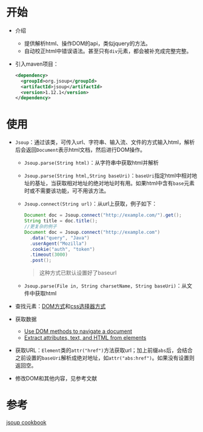 # 开始

* 介绍

  * 提供解析html、操作DOM的api，类似jquery的方法。
  * 自动校正html中错误语法。甚至只有`div`元素，都会被补充成完整完整。

* 引入maven项目：

  ```xml
  <dependency>
    <groupId>org.jsoup</groupId>
    <artifactId>jsoup</artifactId>
    <version>1.12.1</version>
  </dependency>
  ```

# 使用

* `Jsoup`：通过该类，可传入url、字符串、输入流、文件的方式输入html，解析后会返回`Document`表示html文档，然后进行DOM操作。

   * `Jsoup.parse(String html)`：从字符串中获取html并解析

   * `Jsoup.parse(String html,String baseUri)`：`baseUri`指定html中相对地址的基址，当获取相对地址的绝对地址时有用。如果html中含有`base`元素时或不需要该功能，可不用该方法。

   * `Jsoup.connect(String url)`：从url上获取，例子如下：

     ```java
     Document doc = Jsoup.connect("http://example.com/").get();
     String title = doc.title();
     //更复杂的例子
     Document doc = Jsoup.connect("http://example.com")
       .data("query", "Java")
       .userAgent("Mozilla")
       .cookie("auth", "token")
       .timeout(3000)
       .post();
     ```

     > 这种方式已默认设置好了baseurl

  * `Jsoup.parse(File in, String charsetName, String baseUri)`：从文件中获取html

* 查找元素：[DOM方式](<https://jsoup.org/cookbook/extracting-data/dom-navigation>)和[css选择器方式](<https://jsoup.org/cookbook/extracting-data/selector-syntax>)

* 获取数据
  * [Use DOM methods to navigate a document](<https://jsoup.org/cookbook/extracting-data/dom-navigation>)
  * [Extract attributes, text, and HTML from elements](<https://jsoup.org/cookbook/extracting-data/attributes-text-html>)

* 获取URL：`Element`类的`attr("href")`方法获取url；加上前缀`abs`后，会结合之前设置的`baseUri`解析成绝对地址，如`attr("abs:href")`。如果没有设置则返回空。

* 修改DOM和其他内容，见参考文献

# 参考

[jsoup cookbook](<https://jsoup.org/cookbook/>)